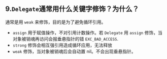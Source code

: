 ## 9.`Delegate`通常用什么关键字修饰？为什么？

通常是用 `weak` 来修饰，目的是为了避免循环引用。

* `assign` 用于赋值操作，不对引用计数操作。若 `Delegate` 用 `assign` 修饰，当对象被销魂再访问会报垂悬指针的错 `EXC_BAD_ACCESS`.
* `strong` 修饰会相互强引用造成循环应用，无法释放
* `weak` 修饰，当对象被销魂后会自动置 nil。不会出现垂悬指针。